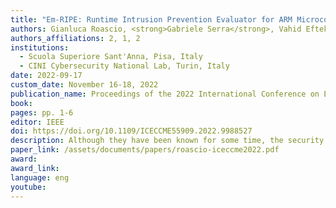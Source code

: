 ```yaml
---
title: "Em-RIPE: Runtime Intrusion Prevention Evaluator for ARM Microcontroller Systems"
authors: Gianluca Roascio, <strong>Gabriele Serra</strong>, Vahid Eftekhari Moghadam 
authors_affiliations: 2, 1, 2
institutions:
  - Scuola Superiore Sant'Anna, Pisa, Italy
  - CINI Cybersecurity National Lab, Turin, Italy
date: 2022-09-17
custom_date: November 16-18, 2022
publication_name: Proceedings of the 2022 International Conference on Electrical, Computer, Communications and Mechatronics Engineering (ICECCME), Maldives, Maldives 
book:
pages: pp. 1-6
editor: IEEE
doi: https://doi.org/10.1109/ICECCME55909.2022.9988527
description: Although they have been known for some time, the security implications of buffer overflows (BOF) continue to rouse great attention among software experts in the academic and commercial sectors. Recently, there has been particular interest in discussing how to mitigate risks deriving from BOF on embedded and IoT devices, which have lower computational capabilities given their low-cost and low-power requirements. Although the literature is rich of solutions for these devices as well, authors often fail to quantitatively compare their techniques with related work from a security perspective, and mostly rely on qualitative analysis. Existing evaluator benchmarks (such as the famous RIPE, introduced in 2011) are designed to be used only on general-purpose systems, e.g., with a rich Linux OS and Intel architecture. This paper presents Em-RIPE, a prototype evaluation tool written for assessing protections applied to real-time embedded systems, such as microcontrollers equipped with ARM processors. This first version of the tool supports 105 different possible attack combinations, on which the resilience level of the platform under test can be measured. As experimental data, the obtained protection coverage for major compiler-based firmware protections is reported.
paper_link: /assets/documents/papers/roascio-iceccme2022.pdf
award: 
award_link: 
language: eng
youtube: 
---
```

